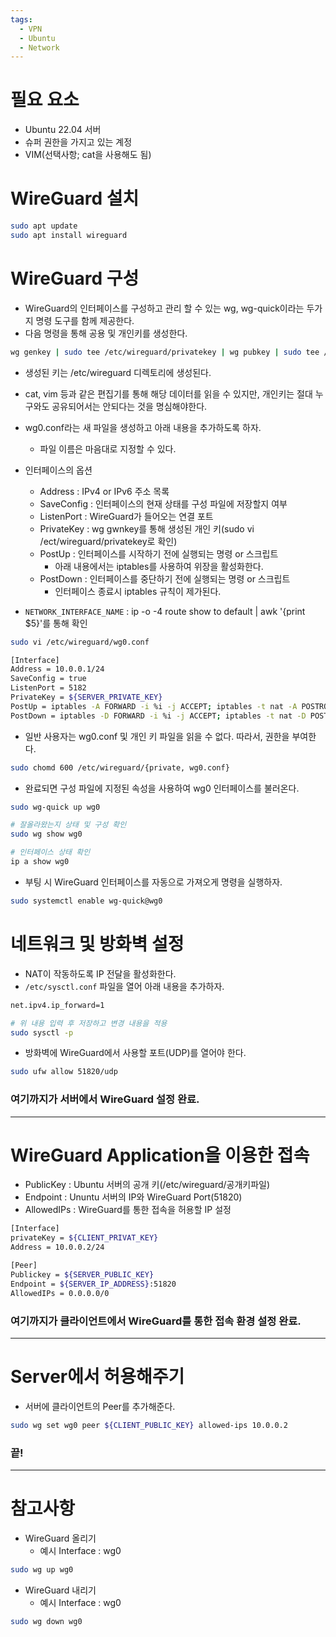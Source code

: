 ```yaml
---
tags:
  - VPN
  - Ubuntu
  - Network
---
```


# 필요 요소
* Ubuntu 22.04 서버
* 슈퍼 권한을 가지고 있는 계정
* VIM(선택사항; cat을 사용해도 됨)

# WireGuard 설치
```bash
sudo apt update
sudo apt install wireguard
```

# WireGuard 구성
* WireGuard의 인터페이스를 구성하고 관리 할 수 있는 wg, wg-quick이라는 두가지 명령 도구를 함께 제공한다.
* 다음 명령을 통해 공용 및 개인키를 생성한다.
```bash
wg genkey | sudo tee /etc/wireguard/privatekey | wg pubkey | sudo tee /etc/wireguard/publickey
```

* 생성된 키는 /etc/wireguard 디렉토리에 생성된다.
* cat, vim 등과 같은 편집기를 통해 해당 데이터를 읽을 수 있지만, 개인키는 절대 누구와도 공유되어서는 안되다는 것을 명심해야한다.

* wg0.conf라는 새 파일을 생성하고 아래 내용을 추가하도록 하자.
	* 파일 이름은 마음대로 지정할 수 있다.
* 인터페이스의 옵션
	* Address : IPv4 or IPv6 주소 목록
	* SaveConfig : 인터페이스의 현재 상태를 구성 파일에 저장할지 여부
	* ListenPort : WireGuard가 들어오는 연결 포트
	* PrivateKey : wg gwnkey를 통해 생성된 개인 키(sudo vi /ect/wireguard/privatekey로 확인)
	* PostUp : 인터페이스를 시작하기 전에 실행되는 명령 or 스크립트
		* 아래 내용에서는 iptables를 사용하여 위장을 활성화한다.
	* PostDown : 인터페이스를 중단하기 전에 실행되는 명령 or 스크립트
		* 인터페이스 종료시 iptables 규칙이 제가된다.
* `NETWORK_INTERFACE_NAME` : ip -o -4 route show to default | awk '{print $5}'를 통해 확인
```bash
sudo vi /etc/wireguard/wg0.conf
```
```bash
[Interface]
Address = 10.0.0.1/24
SaveConfig = true
ListenPort = 5182
PrivateKey = ${SERVER_PRIVATE_KEY}
PostUp = iptables -A FORWARD -i %i -j ACCEPT; iptables -t nat -A POSTROUTING -o ${NETWORK_INTERFACE_NAME} -j MASQUERADE
PostDown = iptables -D FORWARD -i %i -j ACCEPT; iptables -t nat -D POSTROUTING -o ${NETWORK_INTERFACE_NAME} -j MASQUERADE
```

* 일반 사용자는 wg0.conf 및 개인 키 파일을 읽을 수 없다. 따라서, 권한을 부여한다.
```bash
sudo chomd 600 /etc/wireguard/{private, wg0.conf}
```

* 완료되면 구성 파일에 지정된 속성을 사용하여 wg0 인터페이스를 불러온다.
```bash
sudo wg-quick up wg0

# 잘올라왔는지 상태 및 구성 확인
sudo wg show wg0

# 인터페이스 상태 확인
ip a show wg0
```

* 부팅 시 WireGuard 인터페이스를 자동으로 가져오게 명령을 실행하자.
```bash
sudo systemctl enable wg-quick@wg0
```

# 네트워크 및 방화벽 설정
* NAT이 작동하도록 IP 전달을 활성화한다.
* `/etc/sysctl.conf` 파일을 열어 아래 내용을 추가하자.
```bash
net.ipv4.ip_forward=1

# 위 내용 입력 후 저장하고 변경 내용을 적용
sudo sysctl -p
```

* 방화벽에 WireGuard에서 사용할 포트(UDP)를 열어야 한다.
```bash
sudo ufw allow 51820/udp
```

### 여기까지가 서버에서 WireGuard 설정 완료.
---
# WireGuard Application을 이용한 접속
* PublicKey : Ubuntu 서버의 공개 키(/etc/wireguard/공개키파일)
* Endpoint : Ununtu 서버의 IP와 WireGuard Port(51820)
* AllowedIPs : WireGuard를 통한 접속을 허용할 IP 설정
```bash
[Interface]
privateKey = ${CLIENT_PRIVAT_KEY}
Address = 10.0.0.2/24

[Peer]
Publickey = ${SERVER_PUBLIC_KEY}
Endpoint = ${SERVER_IP_ADDRESS}:51820
AllowedIPs = 0.0.0.0/0
```

### 여기까지가 클라이언트에서 WireGuard를 통한 접속 환경 설정 완료.
---
# Server에서 허용해주기
* 서버에 클라이언트의 Peer를 추가해준다.
```bash
sudo wg set wg0 peer ${CLIENT_PUBLIC_KEY} allowed-ips 10.0.0.2
```

### 끝!

---
# 참고사항
* WireGuard 올리기
	* 예시 Interface : wg0
```bash
sudo wg up wg0
```
* WireGuard 내리기
	* 예시 Interface : wg0
```bash
sudo wg down wg0
```